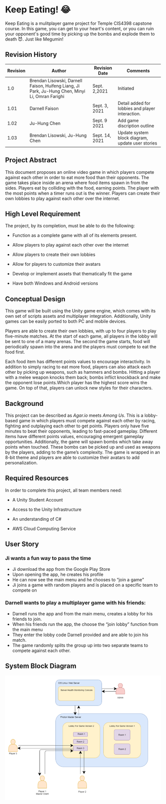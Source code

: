 ﻿
# Keep Eating! :joy:
Keep Eating is a mulitplayer game project for Temple CIS4398 capstone course. In this game, you can get to your heart's content, or you can ruin your opponent's good time by 
picking up the bombs and explode them to death :smiling_imp:. Just like Megumin!

## Revision History
| Revision | Author | Revision Date| Comments
|----------|------|----------|---------|
| 1.0 | Brendan Lisowski, Darnell Faison, Huifeng Liang, Ji Park, Ju-Hung Chen, Minyi Li, Omran Farighi | Sept. 2,2021 | Initiated |
|1.01|Darnell Faison|Sept. 3, 2021| Detail added for lobbies and player interaction. |
|1.02|Ju-Hung Chen|Sept. 9 2021| Add game discription outline |
|1.03|Brendan Lisowski, Ju-Hung Chen| Sept. 14, 2021| Update system block diagram, update user stories|



## Project Abstract
This document proposes an online video game in which players compete against each other in order to eat more food than their opponents. The game takes place inside an arena where food items spawn in from the sides. Players eat by colliding with the food, earning points. The player with the most points when a timer runs out is the winner. Players can create their own lobbies to play against each other over the internet.

## High Level Requirement
The project, by its completion, must be able to do the following:

-   Function as a complete game with all of its elements present.
    
-   Allow players to play against each other over the internet
    
-   Allow players to create their own lobbies
    
-   Allow for players to customize their avatars
    
-   Develop or implement assets that thematically fit the game
    
-   Have both Windows and Android versions

## Conceptual Design
This game will be built using the Unity game engine, which comes with its own set of scripts assets and multiplayer integration. Additionally, Unity games can be easily ported to both PC and mobile devices.

Players are able to create their own lobbies, with up to four players to play five-minute matches. At the start of each game, all players in the lobby will be sent to one of a many arenas. The second the game starts, food will periodically spawn into the arena and the players must compete to eat the food first.

Each food item has different points values to encourage interactivity. In addition to simply racing to eat more food, players can also attack each other by picking up weapons, such as hammers and bombs. Hitting a player with a melee weapon knocks them back; bombs inflict knockback and make the opponent lose points.Which player has the highest score wins the game. On top of that, players can unlock new styles for their characters.

## Background
This project can be described as *Agar.io* meets *Among Us*. This is a lobby-based game in which players must compete against each other by racing, fighting and outplaying each other to get points. Players only have five minutes to beat their opponents, leading to fast-paced gameplay. Different items have different points values, encouraging emergent gameplay opportunities. Additionally, the game will spawn bombs which take away points when touched. These bombs can be picked up and used as weapons by the players, adding to the game’s complexity. The game is wrapped in an 8-bit theme and players are able to customize their avatars to add personalization.

## Required Resources
In order to complete this project, all team members need:

-   A Unity Student Account
    
-   Access to the Unity Infrastructure
    
-   An understanding of C#
    
-   AWS Cloud Computing Service

## User Story 
### Ji wants a fun way to pass the time
- Ji download the app from the Google Play Store
- Upon opening the app, he creates his profile
- He can now see the main menu and he chooses to “join a game”
- Ji joins a game with random players and is placed on a specific team to compete on

### Darnell wants to play a multiplayer game with his friends:
- Darnell runs the app and from the main menu, creates a lobby for his friends to join.
- When his friends run the app, the choose the “join lobby” function from the main menu
- They enter the lobby code Darnell provided and are able to join his match.
- The game randomly splits the group up into two separate teams to compete against each other.


## System Block Diagram
![Systam Block Diagram](/images/systemblockdiagram.png)
